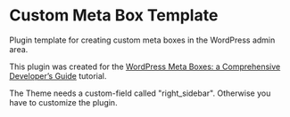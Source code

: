 Custom Meta Box Template
========================

Plugin template for creating custom meta boxes in the WordPress admin area.

This plugin was created for the [WordPress Meta Boxes: a Comprehensive Developer’s Guide](http://themefoundation.com/wordpress-meta-boxes-guide/) tutorial.

The Theme needs a custom-field called "right_sidebar". Otherwise you have to customize the plugin.
